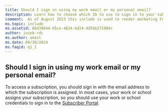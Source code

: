 ```yaml
---
title: Should I sign in using my work email or my personal email?
description: Learn how to choose which ID to use to sign in to your subscription.
comment:  As of August 2023 this include is used to render marketing FAQ content for VS Subscriptions in the following portals - VSCom, Manage, and My portals. It was not used for learn.microsoft.com content at that time.  SMEs are Evan Windom and Larissa Crawford of Red Door Collaborative and Sharvari Dighe.
ms.topic: include
ms.assetid: 68d39644-b5ce-4824-bd24-dd5bb27198dc
author: joseb-rdc
ms.author: amast
ms.date: 09/30/2024
ms.faqid: q1_1
---
```


## Should I sign in using my work email or my personal email?

To access a subscription, you should sign in with the email address to which the subscription is assigned. In most cases, your work or school assigns your subscription, so you should use your work or school credentials to sign in to the [Subscriber Portal](https://my.visualstudio.com/benefits).
